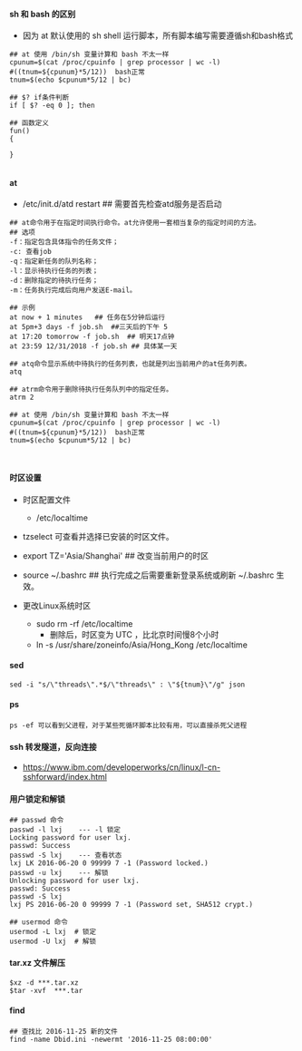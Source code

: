 
#### sh 和 bash 的区别
- 因为 at 默认使用的 sh shell 运行脚本，所有脚本编写需要遵循sh和bash格式
```
## at 使用 /bin/sh 变量计算和 bash 不太一样
cpunum=$(cat /proc/cpuinfo | grep processor | wc -l)
#((tnum=${cpunum}*5/12))  bash正常
tnum=$(echo $cpunum*5/12 | bc)

## $? if条件判断
if [ $? -eq 0 ]; then

## 函数定义
fun()
{

}


```

#### at
- /etc/init.d/atd restart  ## 需要首先检查atd服务是否启动
```
## at命令用于在指定时间执行命令。at允许使用一套相当复杂的指定时间的方法。
## 选项
-f：指定包含具体指令的任务文件；
-c: 查看job
-q：指定新任务的队列名称；
-l：显示待执行任务的列表；
-d：删除指定的待执行任务；
-m：任务执行完成后向用户发送E-mail。

## 示例
at now + 1 minutes   ## 任务在5分钟后运行
at 5pm+3 days -f job.sh  ##三天后的下午 5
at 17:20 tomorrow -f job.sh  ## 明天17点钟
at 23:59 12/31/2018 -f job.sh ## 具体某一天

## atq命令显示系统中待执行的任务列表，也就是列出当前用户的at任务列表。
atq

## atrm命令用于删除待执行任务队列中的指定任务。
atrm 2

## at 使用 /bin/sh 变量计算和 bash 不太一样
cpunum=$(cat /proc/cpuinfo | grep processor | wc -l)
#((tnum=${cpunum}*5/12))  bash正常
tnum=$(echo $cpunum*5/12 | bc)



```

#### 时区设置
- 时区配置文件
  - /etc/localtime

- tzselect 可查看并选择已安装的时区文件。

- export TZ='Asia/Shanghai'  ## 改变当前用户的时区
- source ~/.bashrc    ## 执行完成之后需要重新登录系统或刷新 ~/.bashrc 生效。

- 更改Linux系统时区
  - sudo rm -rf /etc/localtime
    - 删除后，时区变为 UTC ，比北京时间慢8个小时
  - ln -s /usr/share/zoneinfo/Asia/Hong_Kong /etc/localtime

#### sed
```
sed -i "s/\"threads\".*$/\"threads\" : \"${tnum}\"/g" json
```

#### ps
```
ps -ef 可以看到父进程，对于某些死循环脚本比较有用，可以直接杀死父进程
```

#### ssh 转发隧道，反向连接
- https://www.ibm.com/developerworks/cn/linux/l-cn-sshforward/index.html

#### 用户锁定和解锁
```
## passwd 命令
passwd -l lxj    --- -l 锁定
Locking password for user lxj.
passwd: Success
passwd -S lxj    --- 查看状态
lxj LK 2016-06-20 0 99999 7 -1 (Password locked.)
passwd -u lxj    --- 解锁
Unlocking password for user lxj.
passwd: Success
passwd -S lxj
lxj PS 2016-06-20 0 99999 7 -1 (Password set, SHA512 crypt.)

## usermod 命令
usermod -L lxj  # 锁定
usermod -U lxj  # 解锁
```

#### tar.xz 文件解压
```
$xz -d ***.tar.xz
$tar -xvf  ***.tar
```


#### find
```
## 查找比 2016-11-25 新的文件
find -name Dbid.ini -newermt '2016-11-25 08:00:00'

```
